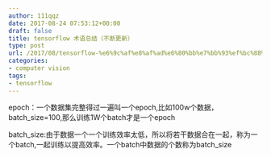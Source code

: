 ```yaml
---
author: 111qqz
date: 2017-08-24 07:53:12+00:00
draft: false
title: tensorflow 术语总结（不断更新）
type: post
url: /2017/08/tensorflow-%e6%9c%af%e8%af%ad%e6%80%bb%e7%bb%93%ef%bc%88%e4%b8%8d%e6%96%ad%e6%9b%b4%e6%96%b0%ef%bc%89/
categories:
- computer vision
tags:
- tensorflow
---
```


epoch：一个数据集完整得过一遍叫一个epoch,比如100w个数据，batch_size=100,那么训练1W个batch才是一个epoch

batch_size:由于数据一个一个训练效率太低，所以将若干数据合在一起，称为一个batch,一起训练以提高效率。一个batch中数据的个数称为batch_size

